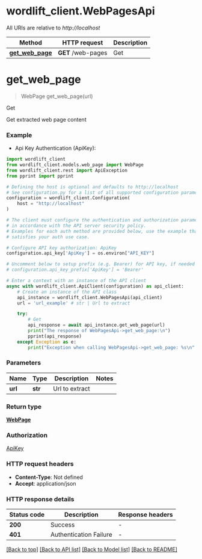 # wordlift_client.WebPagesApi

All URIs are relative to *http://localhost*

Method | HTTP request | Description
------------- | ------------- | -------------
[**get_web_page**](WebPagesApi.md#get_web_page) | **GET** /web-pages | Get


# **get_web_page**
> WebPage get_web_page(url)

Get

Get extracted web page content

### Example

* Api Key Authentication (ApiKey):

```python
import wordlift_client
from wordlift_client.models.web_page import WebPage
from wordlift_client.rest import ApiException
from pprint import pprint

# Defining the host is optional and defaults to http://localhost
# See configuration.py for a list of all supported configuration parameters.
configuration = wordlift_client.Configuration(
    host = "http://localhost"
)

# The client must configure the authentication and authorization parameters
# in accordance with the API server security policy.
# Examples for each auth method are provided below, use the example that
# satisfies your auth use case.

# Configure API key authorization: ApiKey
configuration.api_key['ApiKey'] = os.environ["API_KEY"]

# Uncomment below to setup prefix (e.g. Bearer) for API key, if needed
# configuration.api_key_prefix['ApiKey'] = 'Bearer'

# Enter a context with an instance of the API client
async with wordlift_client.ApiClient(configuration) as api_client:
    # Create an instance of the API class
    api_instance = wordlift_client.WebPagesApi(api_client)
    url = 'url_example' # str | Url to extract

    try:
        # Get
        api_response = await api_instance.get_web_page(url)
        print("The response of WebPagesApi->get_web_page:\n")
        pprint(api_response)
    except Exception as e:
        print("Exception when calling WebPagesApi->get_web_page: %s\n" % e)
```



### Parameters


Name | Type | Description  | Notes
------------- | ------------- | ------------- | -------------
 **url** | **str**| Url to extract | 

### Return type

[**WebPage**](WebPage.md)

### Authorization

[ApiKey](../README.md#ApiKey)

### HTTP request headers

 - **Content-Type**: Not defined
 - **Accept**: application/json

### HTTP response details

| Status code | Description | Response headers |
|-------------|-------------|------------------|
**200** | Success |  -  |
**401** | Authentication Failure |  -  |

[[Back to top]](#) [[Back to API list]](../README.md#documentation-for-api-endpoints) [[Back to Model list]](../README.md#documentation-for-models) [[Back to README]](../README.md)

